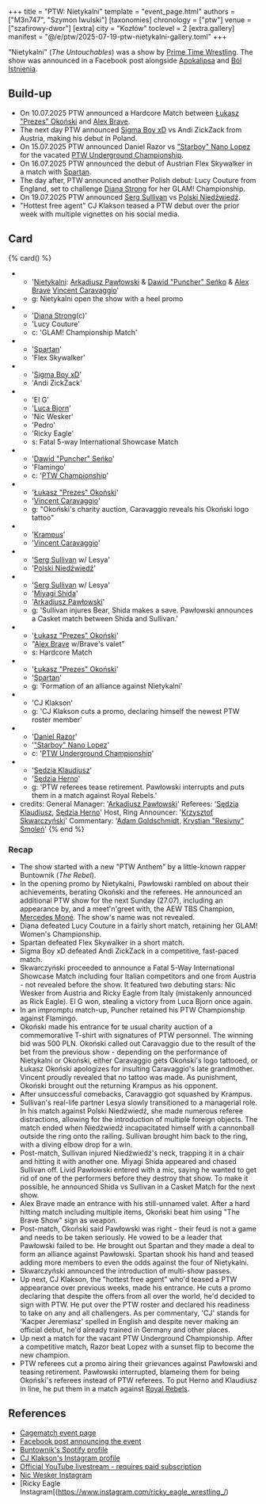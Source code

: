 +++
title = "PTW: Nietykalni"
template = "event_page.html"
authors = ["M3n747", "Szymon Iwulski"]
[taxonomies]
chronology = ["ptw"]
venue = ["szafirowy-dwor"]
[extra]
city = "Kozłów"
toclevel = 2
[extra.gallery]
manifest = "@/e/ptw/2025-07-19-ptw-nietykalni-gallery.toml"
+++

"Nietykalni" (_The Untouchables_) was a show by [Prime Time Wrestling](@/o/ptw.md). The show was announced in a Facebook post alongside [Apokalipsa](@/e/ptw/2025-08-30-ptw-apokalipsa.md) and [Ból Istnienia](@/e/ptw/2025-09-28-ptw-bol-istnienia.md).

## Build-up

* On 10.07.2025 PTW announced a Hardcore Match between [Łukasz "Prezes" Okoński](@/w/lukasz-okonski.md) and [Alex Brave](@/w/alex-brave.md).
* The next day PTW announced [Sigma Boy xD](@/w/sigma-boy.md) vs Andi ZickZack from Austria, making his debut in Poland.
* On 15.07.2025 PTW announced Daniel Razor vs ["Starboy" Nano Lopez](@/w/nano-lopez.md) for the vacated [PTW Underground Championship](@/c/ptw-underground-championship.md).
* On 16.07.2025 PTW announced the debut of Austrian Flex Skywalker in a match with [Spartan](@/w/spartan.md).
* The day after, PTW announced another Polish debut: Lucy Couture from England, set to challenge [Diana Strong](@/w/diana-strong.md) for her GLAM! Championship.
* On 19.07.2025 PTW announced [Serg Sullivan](@/w/serg-sullivan.md) vs [Polski Niedźwiedź](@/w/polski-niedzwiedz.md).
* "Hottest free agent" CJ Klakson teased a PTW debut over the prior week with multiple vignettes on his social media.

## Card

{% card() %}
- - '[Nietykalni](@/tt/nietykalni.md): [Arkadiusz Pawłowski](@/w/pan-pawlowski.md) & [Dawid "Puncher" Seńko](@/w/puncher.md) & [Alex Brave](@/w/alex-brave.md)  [Vincent Caravaggio](@/w/vincent-caravaggio.md)'
  - g: Nietykalni open the show with a heel promo
- - '[Diana Strong](@/w/diana-strong.md)(c)'
  - 'Lucy Couture'
  - c: 'GLAM! Championship Match'
- - '[Spartan](@/w/spartan.md)'
  - 'Flex Skywalker'
- - '[Sigma Boy xD](@/w/sigma-boy.md)'
  - 'Andi ZickZack'
- - 'El G'
  - '[Luca Bjorn](@/w/luca-bjorn.md)'
  - 'Nic Wesker'
  - 'Pedro'
  - 'Ricky Eagle'
  - s: Fatal 5-way International Showcase Match
- - '[Dawid "Puncher" Seńko](@/w/puncher.md)'
  - 'Flamingo'
  - c: '[PTW Championship](@/c/ptw-championship.md)'
- - '[Łukasz "Prezes" Okoński](@/w/lukasz-okonski.md)'
  - '[Vincent Caravaggio](@/w/vincent-caravaggio.md)'
  - g: "Okoński's charity auction, Caravaggio reveals his Okoński logo tattoo"
- - '[Krampus](@/w/krampus.md)'
  - '[Vincent Caravaggio](@/w/vincent-caravaggio.md)'
- - '[Serg Sullivan](@/w/serg-sullivan.md) w/ Lesya'
  - '[Polski Niedźwiedź](@/w/polski-niedzwiedz.md)'
- - '[Serg Sullivan](@/w/serg-sullivan.md) w/ Lesya'
  - '[Miyagi Shida](@/w/miyagi-shida.md)'
  - '[Arkadiusz Pawłowski](@/w/pan-pawlowski.md)'
  - g: 'Sullivan injures Bear, Shida makes a save. Pawłowski announces a Casket match between Shida and Sullivan.'
- - '[Łukasz "Prezes" Okoński](@/w/lukasz-okonski.md)'
  - "[Alex Brave](@/w/alex-brave.md) w/Brave's valet"
  - s: Hardcore Match
- - '[Łukasz "Prezes" Okoński](@/w/lukasz-okonski.md)'
  - '[Spartan](@/w/spartan.md)'
  - g: 'Formation of an alliance against Nietykalni'
- - 'CJ Klakson'
  - g: 'CJ Klakson cuts a promo, declaring himself the newest PTW roster member'
- - '[Daniel Razor](@/w/daniel-razor.md)'
  - '["Starboy" Nano Lopez](@/w/nano-lopez.md)'
  - c: '[PTW Underground Championship](@/c/ptw-underground-championship.md)'
- - '[Sędzia Klaudiusz](@/w/sedzia-klaudiusz.md)'
  - '[Sędzia Herno](@/w/sedzia-herno.md)'
  - g: 'PTW referees tease retirement. Pawłowski interrupts and puts them in a match against Royal Rebels.'
- credits:
    General Manager: '[Arkadiusz Pawłowski](@/w/pan-pawlowski.md)'
    Referees: '[Sędzia Klaudiusz](@/w/sedzia-klaudiusz.md), [Sędzia Herno](@/w/sedzia-herno.md)'
    Host, Ring Announcer: '[Krzysztof Skwarczyński](@/w/krzysztof-skwarczynski.md)'
    Commentary: '[Adam Goldschmidt](@/w/adam-goldschmidt.md), [Krystian "Resivny" Smoleń](@/w/resivny.md)'
{% end %}

### Recap

* The show started with a new "PTW Anthem" by a little-known rapper Buntownik (_The Rebel_).
* In the opening promo by Nietykalni, Pawłowski rambled on about their achievements, berating Okoński and the referees. He announced an additional PTW show for the next Sunday (27.07), including an appearance by, and a meet'n'greet with, the AEW TBS Champion, [Mercedes Moné](@/w/mercedes-mone.md). The show's name was not revealed.
* Diana defeated Lucy Couture in a fairly short match, retaining her GLAM! Women's Championship.
* Spartan defeated Flex Skywalker in a short match.
* Sigma Boy xD defeated Andi ZickZack in a competitive, fast-paced match.
* Skwarczyński proceeded to announce a Fatal 5-Way International Showcase Match including four Italian competitors and one from Austria - not revealed before the show. It featured two debuting stars: Nic Wesker from Austria and Ricky Eagle from Italy (mistakenly announced as Rick Eagle). El G won, stealing a victory from Luca Bjorn once again.
* In an impromptu match-up, Puncher retained his PTW Championship against Flamingo.
* Okoński made his entrance for te usual charity auction of a commemorative T-shirt with signatures of PTW personnel. The winning bid was 500&nbsp;PLN. Okoński called out Caravaggio due to the result of the bet from the previous show - depending on the performance of Nietykalni or Okoński, either Caravaggio gets Okoński's logo tattooed, or Łukasz Okoński apologizes for insulting Caravaggio's late grandmother. Vincent proudly revealed that no tattoo was made. As punishment, Okoński brought out the returning Krampus as his opponent.
* After unsuccessful comebacks, Caravaggio got squashed by Krampus.
* Sullivan's real-life partner Lesya slowly transitioned to a managerial role. In his match against Polski Niedźwiedź, she made numerous referee distractions, allowing for the introduction of multiple foreign objects. The match ended when Niedźwiedź incapacitated himself with a cannonball outside the ring onto the railing. Sullivan brought him back to the ring, with a diving elbow drop for a win.
* Post-match, Sullivan injured Niedźwiedź's neck, trapping it in a chair and hitting it with another one. Miyagi Shida appeared and chased Sullivan off. Livid Pawłowski entered with a mic, saying he wanted to get rid of one of the performers before they destroy that show. To make it possible, he announced Shida vs Sullivan in a Casket Match for the next show.
* Alex Brave made an entrance with his still-unnamed valet. After a hard hitting match including multiple items, Okoński beat him using "The Brave Show" sign as weapon.
* Post-match, Okoński said Pawłowski was right - their feud is not a game and needs to be taken seriously. He vowed to be a leader that Pawłowski failed to be. He brought out Spartan and they made a deal to form an alliance against Pawłowski. Spartan shook his hand and teased adding more members to even the odds against the four of Nietykalni.
* Skwarczyński announced the introduction of multi-show passes.
* Up next, CJ Klakson, the "hottest free agent" who'd teased a PTW appearance over previous weeks, made his entrance. He cuts a promo declaring that despite the offers from all over the world, he'd decided to sign with PTW. He put over the PTW roster and declared his readiness to take on any and all challengers. As per commentary, 'CJ' stands for 'Kacper Jeremiasz' spelled in English and despite never making an official debut, he'd already trained in Germany and other places.
* Up next a match for the vacant PTW Underground Championship. After a competitive match, Razor beat Lopez with a sunset flip to become the new champion.
* PTW referees cut a promo airing their grievances against Pawłowski and teasing retirement. Pawłowski interrupted, blameing them for being Okoński's referees instead of PTW referees. To put Herno and Klaudiusz in line, he put them in a match against [Royal Rebels](@/tt/royal-rebels.md).

## References

* [Cagematch event page](https://www.cagematch.net/?id=1&nr=429198)
* [Facebook post announcing the event](https://www.facebook.com/photo/?fbid=773747374977907&set=a.136592405360077)
* [Buntownik's Spotify profile](https://open.spotify.com/artist/40VhhnpQ57hG3eoiRxxPdl?si=1LMFd2azS4-1-DJEFUnsmw)
* [CJ Klakson's Instagram profile](https://www.instagram.com/cjklaksonpl/)
* [Official YouTube livestream - requires paid subscription](https://www.youtube.com/watch?v=CnhiLoDF1xw)
* [Nic Wesker Instagram](https://www.instagram.com/nic_wskr/)
* [Ricky Eagle Instagram[(https://www.instagram.com/ricky_eagle_wrestling_/)
